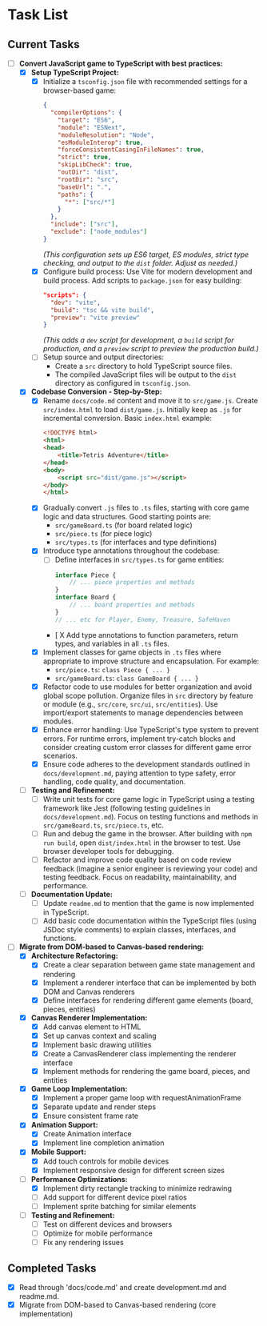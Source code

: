 # Task List

## Current Tasks

- [ ] **Convert JavaScript game to TypeScript with best practices:**
    - [x] **Setup TypeScript Project:**
        - [x] Initialize a `tsconfig.json` file with recommended settings for a browser-based game:
            ```json
            {
              "compilerOptions": {
                "target": "ES6",
                "module": "ESNext",
                "moduleResolution": "Node",
                "esModuleInterop": true,
                "forceConsistentCasingInFileNames": true,
                "strict": true,
                "skipLibCheck": true,
                "outDir": "dist",
                "rootDir": "src",
                "baseUrl": ".",
                "paths": {
                  "*": ["src/*"]
                }
              },
              "include": ["src"],
              "exclude": ["node_modules"]
            }
            ```
            *(This configuration sets up ES6 target, ES modules, strict type checking, and output to the `dist` folder.  Adjust as needed.)*
        - [x] Configure build process: Use Vite for modern development and build process. Add scripts to `package.json` for easy building:
            ```json
            "scripts": {
              "dev": "vite",
              "build": "tsc && vite build",
              "preview": "vite preview"
            }
            ```
            *(This adds a `dev` script for development, a `build` script for production, and a `preview` script to preview the production build.)*
        - [ ] Setup source and output directories:
            - Create a `src` directory to hold TypeScript source files.
            - The compiled JavaScript files will be output to the `dist` directory as configured in `tsconfig.json`.
    - [X] **Codebase Conversion - Step-by-Step:**
        - [X] Rename `docs/code.md` content and move it to `src/game.js`.  Create `src/index.html` to load `dist/game.js`. Initially keep as `.js` for incremental conversion. Basic `index.html` example:
            ```html
            <!DOCTYPE html>
            <html>
            <head>
                <title>Tetris Adventure</title>
            </head>
            <body>
                <script src="dist/game.js"></script>
            </body>
            </html>
            ```
        - [X] Gradually convert `.js` files to `.ts` files, starting with core game logic and data structures. Good starting points are:
            - `src/gameBoard.ts` (for board related logic)
            - `src/piece.ts` (for piece logic)
            - `src/types.ts` (for interfaces and type definitions)
        - [X] Introduce type annotations throughout the codebase:
            - [ ] Define interfaces in `src/types.ts` for game entities:
                ```typescript
                interface Piece {
                    // ... piece properties and methods
                }
                interface Board {
                    // ... board properties and methods
                }
                // ... etc for Player, Enemy, Treasure, SafeHaven
                ```
            - [ X Add type annotations to function parameters, return types, and variables in all `.ts` files.
        - [X] Implement classes for game objects in `.ts` files where appropriate to improve structure and encapsulation. For example:
            - `src/piece.ts`: `class Piece { ... }`
            - `src/gameBoard.ts`: `class GameBoard { ... }`
        - [X] Refactor code to use modules for better organization and avoid global scope pollution. Organize files in `src` directory by feature or module (e.g., `src/core`, `src/ui`, `src/entities`). Use import/export statements to manage dependencies between modules.
        - [X] Enhance error handling: Use TypeScript's type system to prevent errors. For runtime errors, implement try-catch blocks and consider creating custom error classes for different game error scenarios.
        - [X] Ensure code adheres to the development standards outlined in `docs/development.md`, paying attention to type safety, error handling, code quality, and documentation.
    - [ ] **Testing and Refinement:**
        - [ ] Write unit tests for core game logic in TypeScript using a testing framework like Jest (following testing guidelines in `docs/development.md`). Focus on testing functions and methods in `src/gameBoard.ts`, `src/piece.ts`, etc.
        - [ ] Run and debug the game in the browser. After building with `npm run build`, open `dist/index.html` in the browser to test. Use browser developer tools for debugging.
        - [ ] Refactor and improve code quality based on code review feedback (imagine a senior engineer is reviewing your code) and testing feedback. Focus on readability, maintainability, and performance.
    - [ ] **Documentation Update:**
        - [ ] Update `readme.md` to mention that the game is now implemented in TypeScript.
        - [ ] Add basic code documentation within the TypeScript files (using JSDoc style comments) to explain classes, interfaces, and functions.

- [ ] **Migrate from DOM-based to Canvas-based rendering:**
    - [x] **Architecture Refactoring:**
        - [x] Create a clear separation between game state management and rendering
        - [x] Implement a renderer interface that can be implemented by both DOM and Canvas renderers
        - [x] Define interfaces for rendering different game elements (board, pieces, entities)
    - [x] **Canvas Renderer Implementation:**
        - [x] Add canvas element to HTML
        - [x] Set up canvas context and scaling
        - [x] Implement basic drawing utilities
        - [x] Create a CanvasRenderer class implementing the renderer interface
        - [x] Implement methods for rendering the game board, pieces, and entities
    - [x] **Game Loop Implementation:**
        - [x] Implement a proper game loop with requestAnimationFrame
        - [x] Separate update and render steps
        - [x] Ensure consistent frame rate
    - [x] **Animation Support:**
        - [x] Create Animation interface
        - [x] Implement line completion animation
    - [x] **Mobile Support:**
        - [x] Add touch controls for mobile devices
        - [x] Implement responsive design for different screen sizes
    - [ ] **Performance Optimizations:**
        - [x] Implement dirty rectangle tracking to minimize redrawing
        - [ ] Add support for different device pixel ratios
        - [ ] Implement sprite batching for similar elements
    - [ ] **Testing and Refinement:**
        - [ ] Test on different devices and browsers
        - [ ] Optimize for mobile performance
        - [ ] Fix any rendering issues

## Completed Tasks
- [x] Read through 'docs/code.md' and create development.md and readme.md.
- [x] Migrate from DOM-based to Canvas-based rendering (core implementation)
